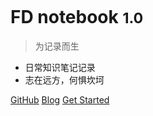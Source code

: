 <!-- 管封面的 -->

<!-- _coverpage.md -->

<img width="160px" style="border-radius:50%" borsrc="/_img/logo.jpg"> <!--logo-->

# FD notebook <small>1.0</small>

> 为记录而生

- 日常知识笔记记录
- 志在远方，何惧坎坷


[GitHub](https://github.com/FloatingDream1001)
[Blog](https://www.yangyuezz.top/)
[Get Started](README)

<!-- 背景图片 -->



<!-- 背景色 -->


